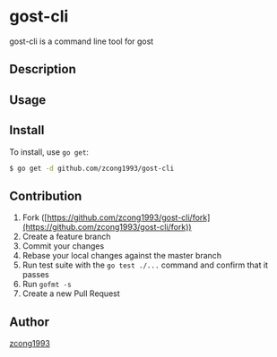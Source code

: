 # gost-cli

gost-cli is a command line tool for gost

## Description

## Usage

## Install

To install, use `go get`:

```bash
$ go get -d github.com/zcong1993/gost-cli
```

## Contribution

1. Fork ([https://github.com/zcong1993/gost-cli/fork](https://github.com/zcong1993/gost-cli/fork))
1. Create a feature branch
1. Commit your changes
1. Rebase your local changes against the master branch
1. Run test suite with the `go test ./...` command and confirm that it passes
1. Run `gofmt -s`
1. Create a new Pull Request

## Author

[zcong1993](https://github.com/zcong1993)
